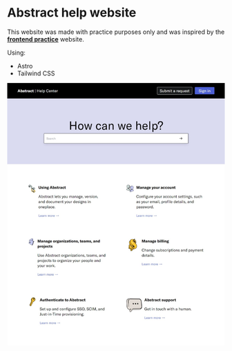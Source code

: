 # Abstract help website

This website was made with practice purposes only and was inspired by the **[frontend practice](https://www.frontendpractice.com/projects/abstract)** website.

Using:

- Astro
- Tailwind CSS

![Web Capture](public/images/Web-Capture.jpeg)
